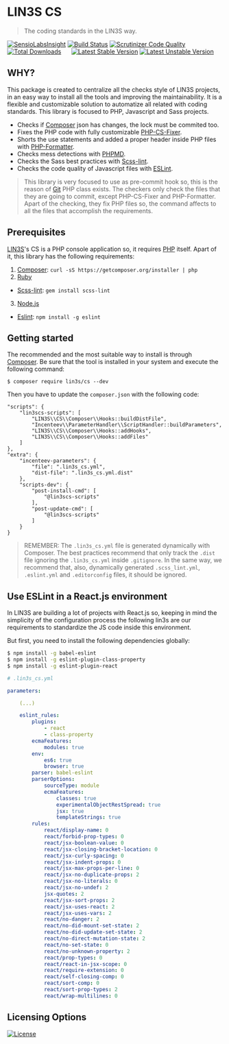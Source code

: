 # LIN3S CS
> The coding standards in the LIN3S way.

[![SensioLabsInsight](https://insight.sensiolabs.com/projects/854eee6e-101f-40ca-a3be-fb41b01abcc9/mini.png)](https://insight.sensiolabs.com/projects/854eee6e-101f-40ca-a3be-fb41b01abcc9)
[![Build Status](https://travis-ci.org/LIN3S/CS.svg?branch=master)](https://travis-ci.org/LIN3S/CS)
[![Scrutinizer Code Quality](https://scrutinizer-ci.com/g/LIN3S/CS/badges/quality-score.png?b=master)](https://scrutinizer-ci.com/g/LIN3S/CS/?branch=master)
[![Total Downloads](https://poser.pugx.org/lin3s/cs/downloads)](https://packagist.org/packages/lin3s/cs)
&nbsp;&nbsp;&nbsp;&nbsp;
[![Latest Stable Version](https://poser.pugx.org/lin3s/cs/v/stable.svg)](https://packagist.org/packages/lin3s/cs)
[![Latest Unstable Version](https://poser.pugx.org/lin3s/cs/v/unstable.svg)](https://packagist.org/packages/lin3s/cs)

## WHY?
This package is created to centralize all the checks style of LIN3S projects, in an easy way to install all the tools
and improving the maintainability. It is a flexible and customizable solution to automatize all related with coding
standards. This library is focused to PHP, Javascript and Sass projects.

* Checks if [Composer][3] json has changes, the lock must be commited too.
* Fixes the PHP code with fully customizable [PHP-CS-Fixer][8].
* Shorts the use statements and added a proper header inside PHP files with [PHP-Formatter][9].
* Checks mess detections with [PHPMD][10].
* Checks the Sass best practices with [Scss-lint][5].
* Checks the code quality of Javascript files with [ESLint][7].

> This library is very focused to use as pre-commit hook so, this is the reason of [Git][11] PHP class exists. The
checkers only check the files that they are going to commit, except PHP-CS-Fixer and PHP-Formatter. Apart of the
checking, they fix PHP files so, the command affects to all the files that accomplish the requirements.


## Prerequisites
[LIN3S][1]'s CS is a PHP console application so, it requires [PHP][2] itself. Apart of it, this library has the
following requirements:

1. [Composer][3]: `curl -sS https://getcomposer.org/installer | php`
2. [Ruby][4]
  * [Scss-lint][5]: `gem install scss-lint`
3. [Node.js][6]
  * [Eslint][7]: `npm install -g eslint`


## Getting started
The recommended and the most suitable way to install is through [Composer][3]. Be sure that the tool is installed in
your system and execute the following command:
```
$ composer require lin3s/cs --dev
```
Then you have to update the `composer.json` with the following code:
```
"scripts": {
    "lin3scs-scripts": [
        "LIN3S\\CS\\Composer\\Hooks::buildDistFile",
        "Incenteev\\ParameterHandler\\ScriptHandler::buildParameters",
        "LIN3S\\CS\\Composer\\Hooks::addHooks",
        "LIN3S\\CS\\Composer\\Hooks::addFiles"
    ]
},
"extra": {
    "incenteev-parameters": {
        "file": ".lin3s_cs.yml",
        "dist-file": ".lin3s_cs.yml.dist"
    },
    "scripts-dev": {
        "post-install-cmd": [
            "@lin3scs-scripts"
        ],
        "post-update-cmd": [
            "@lin3scs-scripts"
        ]
    }
}
```

> REMEMBER: The `.lin3s_cs.yml` file is generated dynamically with Composer. The best practices recommend that only
track the `.dist` file ignoring the `.lin3s_cs.yml` inside `.gitignore`. In the same way, we recommend that, also,
dynamically generated `.scss_lint.yml`, `.eslint.yml` and `.editorconfig` files, it should be ignored.

## Use ESLint in a React.js environment
In LIN3S are building a lot of projects with React.js so, keeping in mind the simplicity of the configuration process
the following lin3s are our requirements to standardize the JS code inside this environment.

But first, you need to install the following dependencies globally:
```bash
$ npm install -g babel-eslint
$ npm install -g eslint-plugin-class-property
$ npm install -g eslint-plugin-react
```

```yml
# .lin3s_cs.yml

parameters:

    (...)

    eslint_rules:
        plugins:
            - react
            - class-property
        ecmaFeatures:
            modules: true
        env:
            es6: true
            browser: true
        parser: babel-eslint
        parserOptions:
            sourceType: module
            ecmaFeatures:
                classes: true
                experimentalObjectRestSpread: true
                jsx: true
                templateStrings: true
        rules:
            react/display-name: 0
            react/forbid-prop-types: 0
            react/jsx-boolean-value: 0
            react/jsx-closing-bracket-location: 0
            react/jsx-curly-spacing: 0
            react/jsx-indent-props: 0
            react/jsx-max-props-per-line: 0
            react/jsx-no-duplicate-props: 2
            react/jsx-no-literals: 0
            react/jsx-no-undef: 2
            jsx-quotes: 2
            react/jsx-sort-props: 2
            react/jsx-uses-react: 2
            react/jsx-uses-vars: 2
            react/no-danger: 2
            react/no-did-mount-set-state: 2
            react/no-did-update-set-state: 2
            react/no-direct-mutation-state: 2
            react/no-set-state: 0
            react/no-unknown-property: 2
            react/prop-types: 0
            react/react-in-jsx-scope: 0
            react/require-extension: 0
            react/self-closing-comp: 0
            react/sort-comp: 0
            react/sort-prop-types: 2
            react/wrap-multilines: 0
```

## Licensing Options
[![License](https://poser.pugx.org/lin3s/cs/license.svg)](https://github.com/LIN3S/CS/blob/master/LICENSE)

[1]: http://lin3s.com
[2]: http://php.net/
[3]: https://getcomposer.org/
[4]: https://www.ruby-lang.org/en/downloads/
[5]: https://github.com/brigade/scss-lint
[6]: https://nodejs.org/download/
[7]: http://eslint.org/
[8]: http://cs.sensiolabs.org/
[9]: https://github.com/mmoreram/php-formatter
[10]: http://phpmd.org/
[11]: https://github.com/LIN3S/CS/blob/master/src/Git/Git.php
